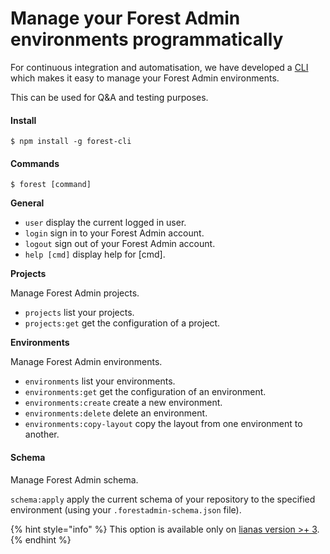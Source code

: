 # Manage your Forest Admin environments programmatically

For continuous integration and automatisation, we have developed a [CLI](https://github.com/ForestAdmin/toolbelt) which makes it easy to manage your Forest Admin environments.

This can be used for Q\&A and testing purposes.

#### Install

```
$ npm install -g forest-cli
```

#### Commands

```
$ forest [command]
```

**General**

* `user` display the current logged in user.
* `login` sign in to your Forest Admin account.
* `logout` sign out of your Forest Admin account.
* `help [cmd]` display help for \[cmd].

**Projects**

Manage Forest Admin projects.

* `projects` list your projects.
* `projects:get` get the configuration of a project.

**Environments**

Manage Forest Admin environments.

* `environments` list your environments.
* `environments:get` get the configuration of an environment.
* `environments:create` create a new environment.
* `environments:delete` delete an environment.
* `environments:copy-layout` copy the layout from one environment to another.

#### Schema

Manage Forest Admin schema.

`schema:apply` apply the current schema of your repository to the specified environment (using your `.forestadmin-schema.json` file).

{% hint style="info" %}
This option is available only on [lianas version >+ 3](https://app.gitbook.com/@forestadmin/s/documentation/\~/drafts/-LcaGvIb-WdMOABgHOTu/primary/reference-guide/upgrade-to-v3).
{% endhint %}
